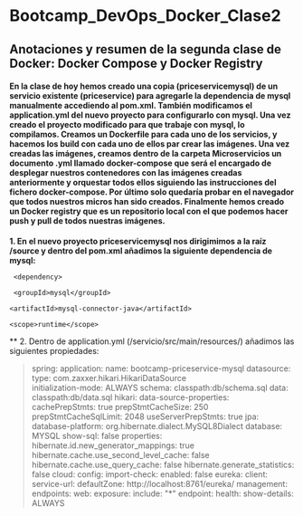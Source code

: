 # Bootcamp_DevOps_Docker_Clase2
## Anotaciones y resumen de la segunda clase de Docker: Docker Compose y Docker Registry

#### En la clase de hoy hemos creado una copia (priceservicemysql) de un servicio existente (priceservice) para agregarle la dependencia de mysql manualmente accediendo al pom.xml. También modificamos el application.yml del nuevo proyecto para configurarlo con mysql. Una vez creado el proyecto modificado para que trabaje con mysql, lo compilamos. Creamos un Dockerfile para cada uno de los servicios, y hacemos los build con cada uno de ellos par crear las imágenes. Una vez creadas las imágenes, creamos dentro de la carpeta Microservicios un documento .yml llamado docker-compose que será el encargado de desplegar nuestros contenedores con las imágenes creadas anteriormente y orquestar todos ellos siguiendo las instrucciones del fichero docker-compose. Por último solo quedaría probar en el navegador que todos nuestros micros han sido creados. Finalmente hemos creado un Docker registry que es un repositorio local con el que podemos hacer push y pull de todos nuestras imágenes.


**1. En el nuevo proyecto priceservicemysql nos dirigimimos a la raíz /source y dentro del pom.xml añadimos la siguiente dependencia de mysql:**

` <dependency>`

` <groupId>mysql</groupId>`

` <artifactId>mysql-connector-java</artifactId> `

` <scope>runtime</scope> `

** 2. Dentro de application.yml (/servicio/src/main/resources/) añadimos las siguientes propiedades:

> spring:
  application:
    name: bootcamp-priceservice-mysql
  datasource:
    type: com.zaxxer.hikari.HikariDataSource    
    initialization-mode: ALWAYS
    schema: classpath:db/schema.sql
    data: classpath:db/data.sql
    hikari:
      data-source-properties:
        cachePrepStmts: true
        prepStmtCacheSize: 250
        prepStmtCacheSqlLimit: 2048
        useServerPrepStmts: true
  jpa:
    database-platform: org.hibernate.dialect.MySQL8Dialect
    database: MYSQL
    show-sql: false
    properties:
      hibernate.id.new_generator_mappings: true
      hibernate.cache.use_second_level_cache: false
      hibernate.cache.use_query_cache: false
      hibernate.generate_statistics: false
  cloud:
    config:
      import-check:
        enabled: false
eureka:
  client:
    service-url:
      defaultZone: http://localhost:8761/eureka/
management:
  endpoints:
    web:
      exposure:
        include: "*"
  endpoint:
    health:
      show-details: ALWAYS
